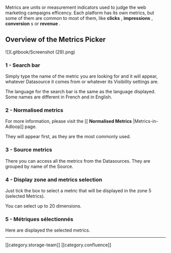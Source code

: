Metrics are units or measurement indicators used to judge the web marketing campaigns efficency. Each platform has its own metrics, but some of them are common to most of them, like  **clicks** ,  **impressions** ,  **conversion** s or  **revenue** . 


## Overview of the Metrics Picker
![](.gitbook/Screenshot (29).png)


### 1 - Search bar
Simply type the name of the metric you are looking for and it will appear, whatever Datasource it comes from or whatever its Visibility settings are.

The language for the search bar is the same as the language displayed. Some names are different in French and in English.


### 2 - Normalised metrics
For more information, please visit the [[ **Normalised Metrics** |Metrics-in-Adloop]] page.

They will appear first, as they are the most commonly used.


### 3 - Source metrics
There you can access all the metrics from the Datasources. They are grouped by name of the Source.




### 4 - Display zone and metrics selection
Just tick the box to select a metric that will be displayed in the zone 5 (selected Metrics).

You can select up to 20 dimensions.


### 5 - Métriques sélectionnés
Here are displayed the selected metrics.



*****

[[category.storage-team]] 
[[category.confluence]] 
